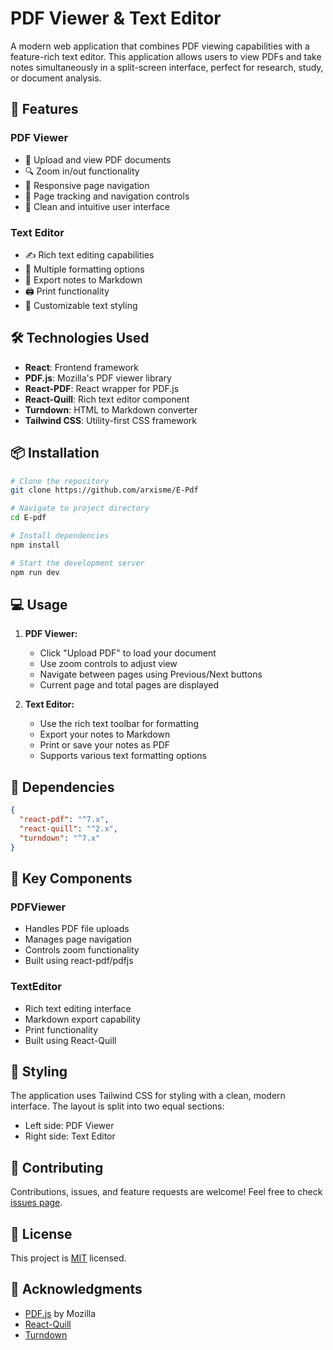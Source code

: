 # PDF Viewer & Text Editor

A modern web application that combines PDF viewing capabilities with a feature-rich text editor. This application allows users to view PDFs and take notes simultaneously in a split-screen interface, perfect for research, study, or document analysis.

## 🌟 Features

### PDF Viewer
- 📄 Upload and view PDF documents
- 🔍 Zoom in/out functionality
- 📱 Responsive page navigation
- 📑 Page tracking and navigation controls
- 🎯 Clean and intuitive user interface

### Text Editor
- ✍️ Rich text editing capabilities
- 📝 Multiple formatting options
- 💾 Export notes to Markdown
- 🖨️ Print functionality
- 🎨 Customizable text styling

## 🛠️ Technologies Used

- **React**: Frontend framework
- **PDF.js**: Mozilla's PDF viewer library
- **React-PDF**: React wrapper for PDF.js
- **React-Quill**: Rich text editor component
- **Turndown**: HTML to Markdown converter
- **Tailwind CSS**: Utility-first CSS framework

## 📦 Installation

```bash
# Clone the repository
git clone https://github.com/arxisme/E-Pdf

# Navigate to project directory
cd E-pdf

# Install dependencies
npm install

# Start the development server
npm run dev
```

## 💻 Usage

1. **PDF Viewer:**
   - Click "Upload PDF" to load your document
   - Use zoom controls to adjust view
   - Navigate between pages using Previous/Next buttons
   - Current page and total pages are displayed

2. **Text Editor:**
   - Use the rich text toolbar for formatting
   - Export your notes to Markdown
   - Print or save your notes as PDF
   - Supports various text formatting options

## 🔧 Dependencies

```json
{
  "react-pdf": "^7.x",
  "react-quill": "^2.x",
  "turndown": "^7.x"
}
```

## 📝 Key Components

### PDFViewer
- Handles PDF file uploads
- Manages page navigation
- Controls zoom functionality
- Built using react-pdf/pdfjs

### TextEditor
- Rich text editing interface
- Markdown export capability
- Print functionality
- Built using React-Quill

## 🎨 Styling

The application uses Tailwind CSS for styling with a clean, modern interface. The layout is split into two equal sections:
- Left side: PDF Viewer
- Right side: Text Editor

## 🤝 Contributing

Contributions, issues, and feature requests are welcome! Feel free to check [issues page](your-issues-url).

## 📄 License

This project is [MIT](LICENSE) licensed.

## 🙏 Acknowledgments

- [PDF.js](https://mozilla.github.io/pdf.js/) by Mozilla
- [React-Quill](https://github.com/zenoamaro/react-quill)
- [Turndown](https://github.com/mixmark-io/turndown)